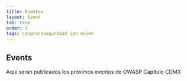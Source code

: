 ```yaml
---
title: Eventos
layout: Event
tab: true
order: 1
tags: congresoseguridad ipn esime
---
```


## Events

Aquí serán publicados los próximos eventos de OWASP Capítulo CDMX


